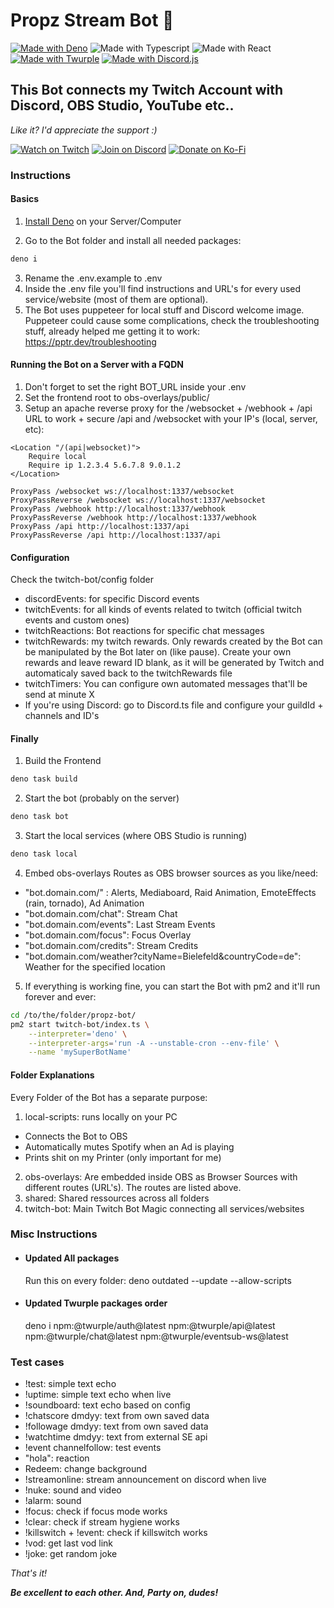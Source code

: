 # __Propz Stream Bot 🎉__

[![Made with Deno](https://img.shields.io/static/v1?label&message=Deno&color=70ffaf&logo=deno&logoColor=323330)](https://deno.com/)
![Made with Typescript](https://img.shields.io/static/v1?label&message=Typescript&color=3871c6&logo=typescript&logoColor=fff)
![Made with React](https://img.shields.io/static/v1?label&message=React&color=61dbfb&logo=react&logoColor=323330)
[![Made with Twurple](https://img.shields.io/static/v1?label&message=Twurple&color=647d0f&logo=twitch&logoColor=fff)](https://twurple.js.org/)
[![Made with Discord.js](https://img.shields.io/static/v1?label&message=Discord.js&color=379c6f&logo=discord&logoColor=fff)](https://discord.js.org/)

## __This Bot connects my Twitch Account with Discord, OBS Studio, YouTube etc..__

_Like it? I'd appreciate the support :)_

[![Watch on Twitch](https://img.shields.io/static/v1?label=Watch%20on&message=Twitch&color=bf94ff&logo=twitch&logoColor=fff)](https://propz.de/twitch/)
[![Join on Discord](https://img.shields.io/static/v1?label=Join%20on&message=Discord&color=7289da&logo=discord&logoColor=fff)](https://propz.de/discord/)
[![Donate on Ko-Fi](https://img.shields.io/static/v1?label=Donate%20on&message=Ko-Fi&color=ff5f5f&logo=kofi&logoColor=fff)](https://propz.de/kofi/)

### __Instructions__

#### __Basics__
1. [Install Deno](https://docs.deno.com/runtime/getting_started/installation/) on your Server/Computer

2. Go to the Bot folder and install all needed packages:
```sh
deno i
```
3. Rename the .env.example to .env
4. Inside the .env file you'll find instructions and URL's for every used service/website (most of them are optional).
4. The Bot uses puppeteer for local stuff and Discord welcome image. Puppeteer could cause some complications, check the troubleshooting stuff, already helped me getting it to work: https://pptr.dev/troubleshooting

#### __Running the Bot on a Server with a FQDN__
1. Don't forget to set the right BOT_URL inside your .env
2. Set the frontend root to obs-overlays/public/
3. Setup an apache reverse proxy for the /websocket + /webhook + /api URL to work + secure /api and /websocket with your IP's (local, server, etc):
```apacheconf
<Location "/(api|websocket)">
	Require local
	Require ip 1.2.3.4 5.6.7.8 9.0.1.2
</Location>

ProxyPass /websocket ws://localhost:1337/websocket
ProxyPassReverse /websocket ws://localhost:1337/websocket
ProxyPass /webhook http://localhost:1337/webhook
ProxyPassReverse /webhook http://localhost:1337/webhook
ProxyPass /api http://localhost:1337/api
ProxyPassReverse /api http://localhost:1337/api
```

#### __Configuration__
Check the twitch-bot/config folder
- discordEvents: for specific Discord events
- twitchEvents: for all kinds of events related to twitch (official twitch events and custom ones)
- twitchReactions: Bot reactions for specific chat messages
- twitchRewards: my twitch rewards. Only rewards created by the Bot can be manipulated by the Bot later on (like pause). Create your own rewards and leave reward ID blank, as it will be generated by Twitch and automaticaly saved back to the twitchRewards file
- twitchTimers: You can configure own automated messages that'll be send at minute X
- If you're using Discord: go to Discord.ts file and configure your guildId + channels and ID's

#### __Finally__

1. Build the Frontend
```sh
deno task build
````
2. Start the bot (probably on the server)
```sh
deno task bot
```
3. Start the local services (where OBS Studio is running)
```sh
deno task local
```
4. Embed obs-overlays Routes as OBS browser sources as you like/need:
- "bot.domain.com/" : Alerts, Mediaboard, Raid Animation, EmoteEffects (rain, tornado), Ad Animation
- "bot.domain.com/chat": Stream Chat
- "bot.domain.com/events": Last Stream Events
- "bot.domain.com/focus": Focus Overlay
- "bot.domain.com/credits": Stream Credits
- "bot.domain.com/weather?cityName=Bielefeld&countryCode=de": Weather for the specified location

5. If everything is working fine, you can start the Bot with pm2 and it'll run forever and ever:
```sh
cd /to/the/folder/propz-bot/
pm2 start twitch-bot/index.ts \
	--interpreter='deno' \
	--interpreter-args='run -A --unstable-cron --env-file' \
	--name 'mySuperBotName'
```

#### __Folder Explanations__
Every Folder of the Bot has a separate purpose:
1. local-scripts: runs locally on your PC
- Connects the Bot to OBS
- Automatically mutes Spotify when an Ad is playing
- Prints shit on my Printer (only important for me)
2. obs-overlays: Are embedded inside OBS as Browser Sources with different routes (URL's). The routes are listed above.
3. shared: Shared ressources across all folders
4. twitch-bot: Main Twitch Bot Magic connecting all services/websites


### __Misc Instructions__
- #### Updated All packages
	Run this on every folder:
	deno outdated --update --allow-scripts

- #### Updated Twurple packages order
	deno i npm:@twurple/auth@latest npm:@twurple/api@latest npm:@twurple/chat@latest npm:@twurple/eventsub-ws@latest

### __Test cases__

- !test: simple text echo
- !uptime: simple text echo when live
- !soundboard: text echo based on config
- !chatscore dmdyy: text from own saved data
- !followage dmdyy: text from own saved data
- !watchtime dmdyy: text from external SE api
- !event channelfollow: test events
- "hola": reaction
- Redeem: change background
- !streamonline: stream announcement on discord when live
- !nuke: sound and video
- !alarm: sound
- !focus: check if focus mode works
- !clear: check if stream hygiene works
- !killswitch + !event: check if killswitch works
- !vod: get last vod link
- !joke: get random joke

_That's it!_

___Be excellent to each other. And, Party on, dudes!___